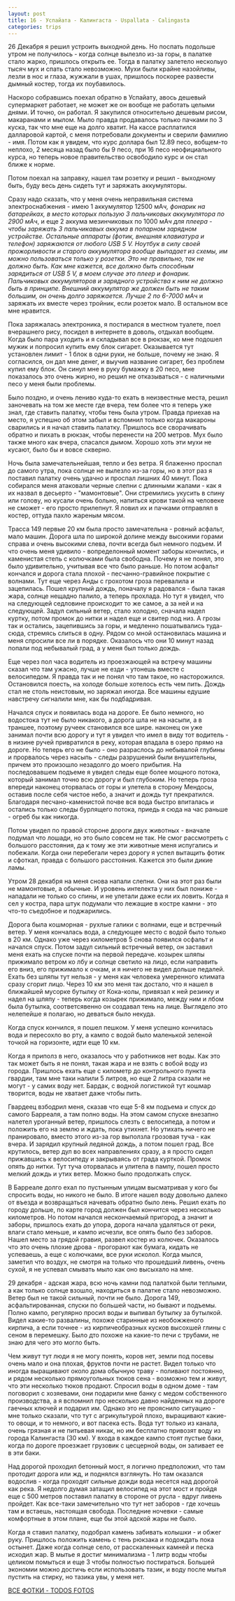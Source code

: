 ```yaml
---
layout: post
title: 16 - Успайата - Калингаста - Uspallata - Calingasta
categories: trips
---
```


26 Декабря я решил устроить выходной день. Но поспать подольше утром не получилось - когда солнце вылезло из-за горы, в палатке стало жарко, пришлось открыть ее. Тогда в палатку залетело нескольуо тысяч мух и спать стало невозможно. Мухи были крайне назойливы, лезли в нос и глаза, жужжали в ушах, пришлось поскорее развести дымный костер, тогда их поубавилось. 

Наскоро собравшись поехал обратно в Успайату, авось дешевый супермаркет работает, не может же он вообще не работать целыми днями. И точно, он работал. Я закупился относительно дешевым рисом, макаранами и мылом. Мыло правда продавалось только пачками по 3 куска, так что мне еще на долго хватит. На кассе расплатился далларовой картой, с меня потребовали документы и сверили фамилию - имя. Потом как я увидем, что курс доллара был 12.89 песо, вобщем-то неплохо, 2 месяца назад было бы 9 песо, при 16 песо неофициального курса, но теперь новое правительство освободило курс и он стал ближе к норме.

Потом поехал на заправку, нашел там розетку и решил - выходному быть, буду весь день сидеть тут и заряжать аккумуляторы. 

Сразу надо сказать, что у меня очень неправильная система электроснабжения - имею 1 аккумулятор 12500 мА*ч, фонарик на батарейках, в место которых пользую 3 пальчиковых аккумулятора по 2900 мА*ч, и еще 2 аккума мезинчиковых по 1000 мА*ч для плеера - чтобы заряжать 3 пальчикавых аккума в попарном зарядном устройстве. Остальные аппараты (фотик, внешняя клавиатура и телефон) заряжаются от любого USB 5 V. Ноутбук в силу своей прожорливости и старого аккумулятора вообще выпадает из схемы, им можно пользоваться только у розетки. Это не правильно, так не должно быть. Как мне кажется, все должно быть способным зарядиться от USB 5 V, в моем случае это плеер и фонарик. Пальчиковых аккумуляторов и зарядного устройства к ним не должно быть в принципе. Внешний аккумулятор же должен быть не таким большим, он очень долго заряжается. Лучше 2 по 6-7000 мА*ч и заряжать их вместе через тройник, если розеток мало. В остальном все мне нравится.

Пока заряжалась электроника, я постирался в местном туалете, поел вчерашнего рису, посидел в интернете в доволь, отдыхал вообщем. Когда было пара уходить и я складывал все в рюкзак, ко мне подошел мужик и попросил купить ему блок сигарет. Оказывается тут установлен лимит - 1 блок в одни руки, не больше, почему не знаю. Я согласился, он дал мне денег, и выучив название сигарет, без проблем купил ему блок. Он синул мне в руку бумажку в 20 песо, мне показалось это очень жирно, но решил не отказываться - с наличными песо у меня были проблемы.

Было поздно, и очень лениво куда-то ехать в неизвестные места, решил заночевать на том же месте где вчера, тем более что я теперь уже знал, где ставить палатку, чтобы тень была утром. Правда приехав на место, я успешно об этом забыл и вспомнил только когда макароны сварились и я начал ставить палатку. Пришлось все сворачивать обратно и пихать в рюкзак, чтобы перенести на 200 метров. Мух было также много как вчера, спасался дымом. Хорошо хоть эти мухи не кусают, было бы и вовсе скверно.

Ночь была замечательнейшая, тепло и без ветра. Я блаженно проспал до самого утра, пока солнце не вылезло из-за горы, но в этот раз я поставил палатку очень удачно и проспал лишних 40 минут. Пока собирался меня атаковали черные слепни с длинными жалами - как я их назвал в десьерто - "мамонтовые". Они стремились укусить в спину или голову, но кусали очень больно, напиться крови такой на человеке не сможет - его просто прилепнут. Я ловил их и пачками отправлял в костер, оттуда пахло жареным мясом.

Трасса 149 первые 20 км была просто замечательна - ровный асфальт, мало машин. Дорога шла по широкой долине между высокими горами справа и очень высокими слева, почти всегда был немного подъем. И что очень меня удивило -  вопределонный момент заборы кончились, и каменистая степь с колючками была свободна. Почему я не понял, это было удивительно, учитывая все что было раньше. Но потом асфальт кончался и дорога стала плохой - песчанно-гравийное покрытие с волнами. Тут еще через Анды с грохотом гроза перевалила и зацепилась. Пошел крупный дождь, поначалу я радовался - была такая жара, солнце нещадно палило, а теперь прохлада. Но тут я увидел, что на следующей седловине происходит то же самое, а за ней и на следующей. Задул сильный ветер, стало холодно, сначала надел куртку, потом промок до нитки и надел еще и свитер под низ. А грозы так и остались, зацепившись за горы, и медленно пошатывались туда-сюда, стремясь слиться в одну. Рядом со мной остановилась машина и меня спросили все ли в порядке. Оказалось что они 10 минут назад попали под небывалый град, а у меня был только дождь. 

Еще через пол часа водитель из проезжающей на встречу машины сказал что там ужасно, лучше не езди - утонешь вместе с велосипедом. Я правда так и не понял что там такое, но насторожился. Остановился поесть, на холоде больше хотелось есть чем пить. Дождь стал не столь неистовым, но заряжал иногда. Все машины едушие навстречу сигналили мне, как бы подбадривая. 

Начался спуск и появилась вода на дороге. Ее было немного, но водостока тут не было никакого, а дорога шла не на насыпи, а в траншее, поэтому ручеек становился все шире. наконец он уже занимал почти всю дорогу и тут я увидел что имел в виду тот водитель - в низине ручей привратился в реку, которая впадала в озеро прямо на дороге. Но теперь его не было - оно разраслось до небывалой глубины и прорвалось через насыпь - следы разрушений были внушительны, причем это произошло незадолго до моего прибытия. На последовавшем подъеме я увидел следы еще более мощного потока, который занимал точно всю дорогу и был глубоким. Но теперь гроза впереди наконец оторвалась от горы и улетела в сторону Мендосы, оставив после себя чистое небо, а значит и дождь тут прекратился. Благодаря песчано-каменистой почве вся вода быстро впиталась и остались только следы бурлящего потока, приедь я сюда на час раньше - огреб бы как никогда. 

Потом увидел по правой стороне дороги двух животных - вначале подумал что лошади, но это было совсем не так. Не смог рассмотреть с большого расстояния, да к тому же эти животные меня испугались и побежали. Когда они перебегали через дорогу я успел вытащить фотик и сфоткал, правда с большого расстояния. Кажется это были дикие ламы. 

Утром 28 декабря на меня снова напали  слепни. Они на этот раз были не мамонтовые, а обычные. И уровень интелекта у них был пониже - нападали не только со спины, и не улетали даже если их ловить. Когда я сел у костра, пара штук подумали что лежащие в костре камни - это что-то съедобное и поджарились.

Дорога была кошморная - рухлые галики с волнами, еще и встречный ветер. У меня кончалась вода, а следующее место с водой было только в 20 км. Однако уже через километров 5 снова появился осфальт и начался спуск. Потом задул сильный встречный ветер, он заставил меня ехать на спуске почти на первой передаче. козырек шляпы прижимало ветром ко лбу и солнце светило на лицо, если направить его вниз, его прижимало к очкам, и я ничего не видел дольше педалей. Ехать без шляпы тут нельзя - у меня как человека умеренного климата сразу сгорит лицо. Через 10 км это меня так достало, что я нашел в ближайшей мусорке бутылку от Кока-колы, привязал к ней резинку и надел на шляпу - теперь когда козырек прижимало, между ним и лбом была бутылка, соответсявенно он создавал тень на лице. Выглядело это нелепейше я полагаю, но деваться было некуда.

Когда спуск кончился, я пошел пешком. У меня успешно кончилась вода и пересохло во рту, а кампо с водой было маленькой зеленой точкой на горизонте, идти еще 10 км.

Когда я приполз в него, оказалось что у работников нет воды. Как это так может быть я не понял, такая жара и не взять с вобой воду из города. Пришлось ехать еще с километр до контрольного пункта гвардии, там мне таки налили 5 литров, но еще 2 литра сказали не могут - у самих воду нет. Бардак, с водной логистикой тут кошмар творится, воды не хватает даже чтобы пить. 

Гвардеец взбодрил меня, сказав что еще 5-8 км подъема и спуск до самого Барреаля, а там полно воды. На этом самом спуске внезапно налетел уроганный ветер, пришлось слезть с велосипеда, а потом и положить его на землю и ждать, пока утихнет. Но утихать ничего не пранировало, вместо этого из-за гор выползла грозовая туча - как вчера. И зарядил крупный ледяной дождь, а потом пошел град. Все крутилось, ветер дул во всех направлениях сразу, а я просто сидел прижавшись к велосипеду и закрываясь от града курткой. Промок опять до нитки. Тут туча оторвалась и улитела в пампу, пошел просто мелкий дождь и утих ветер. Можно было продолжать спуск. 

В Барреале долго ехал по пустынным улицам высматривая у кого бы спросить воды, но никого не было. В итоге нашел воду довольно далеко от въезда и возвращаться начевать обратно было лень. Решил ехать по городу дольше, по карте город должен был кончится через несколько километров. Но потом начался нескончаемый пригород, а значит и заборы, пришлось ехать до упора, дорога начала удаляться от реки, влаги стало меньше, и кампо исчезли, все опять было без заборов. Нашел место за грядой гравия, развел костер из колючек. Оказалось что это очень плохие дрова - прогорают как бумага, кидать не успеваешь, а еще с колючками, все руки исколол. Когда мылся, заметил что воздух, не смотря на только что прошедший ливень, очень сухой, я не успевал смывать мыло как оно высыхало на мне.

29 декабря - адская жара, всю ночь камни под палаткой были теплыми, а как только солнце взошло, находиться в палатке стало невозможно. Ветер был не такой сильный, почти не было. Дорога 149, асфальтированная, спуски по большей части, но бывают и подъемы. Полно кампо, регулярно просил воды и выпивал бутылку за бутылкой. Видел какие-то развалины, похоже старинные из необожженого кирпича, а если точнее - из кирпичеобразных кусков высохшей глины с сеном в перемешку. Было дто похоже на какие-то печи с трубами, не знаю для чего это могло быть. 

Чем живут тут люди я не могу понять, коров нет, земли под посевы очень мало и она плохая, фруктов почти не растет. Видел только что иногда выращивают около дома обычную траву - поливают постоянно, и рядом несколько прямоугольных тюков сена - возможно тем и живут, что эти несколько тюков продают. Спросил воды в одном доме - там поговорил с хозяевами, они подарили мне банку с медом собственного производства, а я вспомнил про несколько давно найденных на дороге гаечных ключей и подарил им. Однако это не прояснило ситуацию - мне только сказали, что тут с агрикультурой плохо, выращивают какие-то овощи, и то немного, и вот пасека есть. Вода тут только из канала, очень грязная и не питьевая никак, но им бесплатно привозят воду из города Калингаста (30 км). У входа в каждое кампо стоят пустые баки, когда по дороге проезжает грузовик с цесцерной воды, он заливает ее в эти баки.

Над дорогой проходил бетонный мост, я логично предположил, что там протодит дорога или жд, и поднялся взглянуть. Но там оказался водослив - когда проходят сильные дожди вода несется над дорогой как река. Я недолго думая затащил велосипед на этот мост и пройдя еще с 500 метров поставил палатку в стороне от русла - вдруг ливень пройдет. Как все-таки замечительно что тут нет заборов - где хочешь там и встаешь, настоящая свобода. Последние ночевки - самые комфортные в этом плане, еще бы этой адской жары не было. 

Когда я ставил палатку, подобрал камень забивать колышки - и обжег руку. Пришлось положить камень с тень рюкзака и подождать пока остынет. Даже когда солнце село, от расскаленных камней и песка исходил жар. В мытье я достиг минимализма - 1 литр воды чтобы целиком помыться и еще 3 чтобы полностью постираться. Большей экономии можно достичь если использовать тазик, и воду после мытья пустить на стирку, но тазика увы, у меня нет. 

<a href="https://fotki.yandex.ru/users/simonovsen/album/222130/">ВСЕ ФОТКИ - TODOS FOTOS</a>
